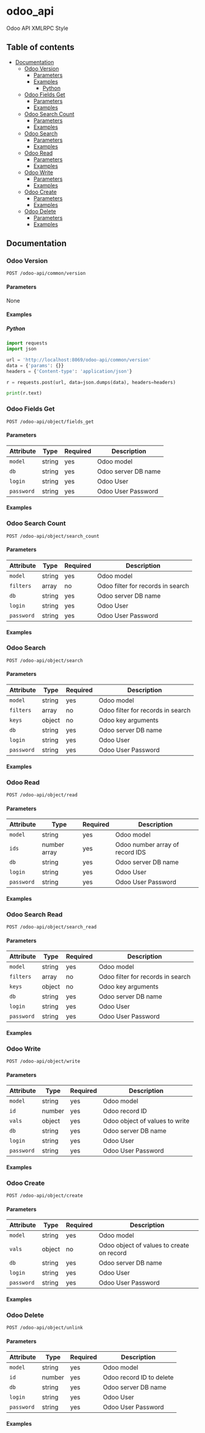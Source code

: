 # odoo_api
Odoo API XMLRPC Style

## Table of contents

- [Documentation](#documentation)
  * [Odoo Version](#odoo-version)
    * [Parameters](#parameters)
    * [Examples](#examples)
      + [Python](#python)
  * [Odoo Fields Get](#odoo-fields-get)
    * [Parameters](#parameters-2)
    * [Examples](#examples-2)
  * [Odoo Search Count](#odoo-search-count)
    * [Parameters](#parameters-3)
    * [Examples](#examples-3)
  * [Odoo Search](#odoo-search)
    * [Parameters](#parameters-4)
    * [Examples](#examples-4)
  * [Odoo Read](#odoo-read)
    * [Parameters](#parameters-5)
    * [Examples](#examples-5)
  * [Odoo Write](#odoo-write)
    * [Parameters](#parameters-6)
    * [Examples](#examples-6)
  * [Odoo Create](#odoo-create)
    * [Parameters](#parameters-7)
    * [Examples](#examples-7)
  * [Odoo Delete](#odoo-delete)
    * [Parameters](#parameters-8)
    * [Examples](#examples-8)

## Documentation

### Odoo Version

```POST /odoo-api/common/version```

#### Parameters

None

#### Examples

##### Python
```python
import requests
import json

url = 'http://localhost:8069/odoo-api/common/version'
data = {'params': {}}
headers = {'Content-type': 'application/json'}

r = requests.post(url, data=json.dumps(data), headers=headers)

print(r.text)
```

### Odoo Fields Get

```POST /odoo-api/object/fields_get```

#### Parameters

Attribute | Type | Required | Description
--- | --- | --- | ---
`model` | string | yes | Odoo model
`db` | string | yes | Odoo server DB name
`login` | string | yes | Odoo User
`password` | string | yes | Odoo User Password

#### Examples

### Odoo Search Count

```POST /odoo-api/object/search_count```

#### Parameters

Attribute | Type | Required | Description
--- | --- | --- | ---
`model` | string | yes | Odoo model
`filters` | array | no | Odoo filter for records in search
`db` | string | yes | Odoo server DB name
`login` | string | yes | Odoo User
`password` | string | yes | Odoo User Password

#### Examples

### Odoo Search

```POST /odoo-api/object/search```

#### Parameters

Attribute | Type | Required | Description
--- | --- | --- | ---
`model` | string | yes | Odoo model
`filters` | array | no | Odoo filter for records in search
`keys` | object | no | Odoo key arguments
`db` | string | yes | Odoo server DB name
`login` | string | yes | Odoo User
`password` | string | yes | Odoo User Password

#### Examples

### Odoo Read

```POST /odoo-api/object/read```

#### Parameters

Attribute | Type | Required | Description
--- | --- | --- | ---
`model` | string | yes | Odoo model
`ids` | number array | yes | Odoo number array of record IDS
`db` | string | yes | Odoo server DB name
`login` | string | yes | Odoo User
`password` | string | yes | Odoo User Password

#### Examples

### Odoo Search Read

```POST /odoo-api/object/search_read```

#### Parameters

Attribute | Type | Required | Description
--- | --- | --- | ---
`model` | string | yes | Odoo model
`filters` | array | no | Odoo filter for records in search
`keys` | object | no | Odoo key arguments
`db` | string | yes | Odoo server DB name
`login` | string | yes | Odoo User
`password` | string | yes | Odoo User Password

#### Examples

### Odoo Write

```POST /odoo-api/object/write```

#### Parameters

Attribute | Type | Required | Description
--- | --- | --- | ---
`model` | string | yes | Odoo model
`id` | number | yes | Odoo record ID
`vals` | object | yes | Odoo object of values to write
`db` | string | yes | Odoo server DB name
`login` | string | yes | Odoo User
`password` | string | yes | Odoo User Password

#### Examples

### Odoo Create

```POST /odoo-api/object/create```

#### Parameters

Attribute | Type | Required | Description
--- | --- | --- | ---
`model` | string | yes | Odoo model
`vals` | object | no | Odoo object of values to create on record
`db` | string | yes | Odoo server DB name
`login` | string | yes | Odoo User
`password` | string | yes | Odoo User Password

#### Examples

### Odoo Delete

```POST /odoo-api/object/unlink```

#### Parameters

Attribute | Type | Required | Description
--- | --- | --- | ---
`model` | string | yes | Odoo model
`id` | number | yes | Odoo record ID to delete
`db` | string | yes | Odoo server DB name
`login` | string | yes | Odoo User
`password` | string | yes | Odoo User Password

#### Examples
